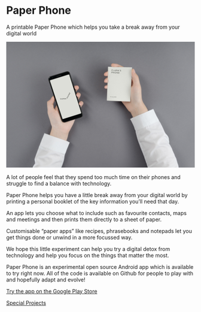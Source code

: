 # Paper Phone

A printable Paper Phone which helps you take a break away from your digital world

![Paper Phone Image](190807PaperPhoneStills295-Edit.jpg)

A lot of people feel that they spend too much time on their phones and struggle to find a balance with technology.

Paper Phone helps you have a little break away from your digital world by printing a personal booklet of the key information you’ll need that day. 

An app lets you choose what to include such as favourite contacts, maps and meetings and then prints them directly to a sheet of paper. 

Customisable “paper apps” like recipes, phrasebooks and notepads let you get things done or unwind in a more focussed way. 

We hope this little experiment can help you try a digital detox from technology and help you focus on the things that matter the most.

Paper Phone is an experimental open source Android app which is available to try right now. All of the code is available on Github for people to play with and hopefully adapt and evolve! 


[Try the app on the Google Play Store](https://play.google.com/store/apps/details?id=com.withgoogle.experiments.unplugged)

[Special Projects](www.specialprojects.studio)

